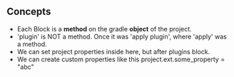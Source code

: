 ## Concepts
- Each Block is a **method** on the gradle **object** of the project.
- 'plugin' is NOT a method. Once it was 'apply plugin', where 'apply' was a method.
- We can set project properties inside here, but after plugins block.
- We can create custom properties like this project.ext.some_property = "abc"
